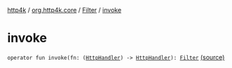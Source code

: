[http4k](../../index.md) / [org.http4k.core](../index.md) / [Filter](index.md) / [invoke](./invoke.md)

# invoke

`operator fun invoke(fn: (`[`HttpHandler`](../-http-handler.md)`) -> `[`HttpHandler`](../-http-handler.md)`): `[`Filter`](index.md) [(source)](https://github.com/http4k/http4k/blob/master/http4k-core/src/main/kotlin/org/http4k/core/Http4k.kt#L9)
